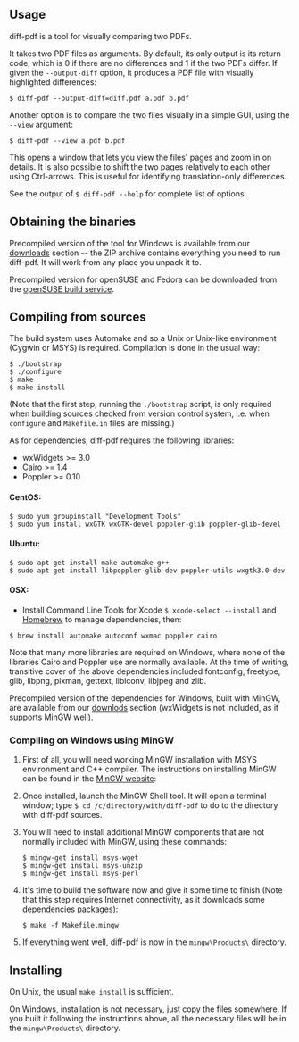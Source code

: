 ## Usage

diff-pdf is a tool for visually comparing two PDFs.

It takes two PDF files as arguments. By default, its only output is its return
code, which is 0 if there are no differences and 1 if the two PDFs differ. If
given the `--output-diff` option, it produces a PDF file with visually
highlighted differences:

```
$ diff-pdf --output-diff=diff.pdf a.pdf b.pdf
```

Another option is to compare the two files visually in a simple GUI, using
the `--view` argument:

```
$ diff-pdf --view a.pdf b.pdf
```

This opens a window that lets you view the files' pages and zoom in on details.
It is also possible to shift the two pages relatively to each other using
Ctrl-arrows. This is useful for identifying translation-only differences.

See the output of `$ diff-pdf --help` for complete list of options.


## Obtaining the binaries

Precompiled version of the tool for Windows is available from our
[downloads](http://www.tt-solutions.com/downloads/diff-pdf-2012-02-28.zip)
section -- the ZIP archive contains everything you need to run diff-pdf. It will
work from any place you unpack it to.

Precompiled version for openSUSE and Fedora can be downloaded from the
[openSUSE build service](http://software.opensuse.org).


## Compiling from sources

The build system uses Automake and so a Unix or Unix-like environment (Cygwin
or MSYS) is required. Compilation is done in the usual way:

```
$ ./bootstrap
$ ./configure
$ make
$ make install
```

(Note that the first step, running the `./bootstrap` script, is only required
when building sources checked from version control system, i.e. when `configure`
and `Makefile.in` files are missing.)

As for dependencies, diff-pdf requires the following libraries:

- wxWidgets >= 3.0
- Cairo >= 1.4
- Poppler >= 0.10

#### CentOS:

```
$ sudo yum groupinstall "Development Tools"
$ sudo yum install wxGTK wxGTK-devel poppler-glib poppler-glib-devel
```

#### Ubuntu:

```
$ sudo apt-get install make automake g++
$ sudo apt-get install libpoppler-glib-dev poppler-utils wxgtk3.0-dev
```

#### OSX:
- Install Command Line Tools for Xcode `$ xcode-select --install` and
[Homebrew](http://brew.sh) to manage dependencies, then:

```
$ brew install automake autoconf wxmac poppler cairo
```

Note that many more libraries are required on Windows, where none of the
libraries Cairo and Poppler use are normally available. At the time of writing,
transitive cover of the above dependencies included fontconfig, freetype, glib,
libpng, pixman, gettext, libiconv, libjpeg and zlib.

Precompiled version of the dependencies for Windows, built with MinGW, are
available from our [downlods](http://github.com/vslavik/diff-pdf/downloads)
section (wxWidgets is not included, as it supports MinGW well).


### Compiling on Windows using MinGW

1. First of all, you will need working MinGW installation with MSYS environment
and C++ compiler. The instructions on installing MinGW can be found in the
[MinGW website](http://www.mingw.org/wiki/Getting_Started):

1. Once installed, launch the MinGW Shell tool. It will open a terminal window;
type `$ cd /c/directory/with/diff-pdf` to do to the directory with diff-pdf
sources.

1. You will need to install additional MinGW components that are not normally
included with MinGW, using these commands:

    ```
    $ mingw-get install msys-wget
    $ mingw-get install msys-unzip
    $ mingw-get install msys-perl
    ```

1. It's time to build the software now and give it some time to finish (Note
that this step requires Internet connectivity, as it downloads some dependencies
packages):

    ```
    $ make -f Makefile.mingw
    ```

1. If everything went well, diff-pdf is now in the `mingw\Products\`
directory.


## Installing

On Unix, the usual `make install` is sufficient.

On Windows, installation is not necessary, just copy the files somewhere. If
you built it following the instructions above, all the necessary files will be
in the `mingw\Products\` directory.
